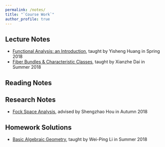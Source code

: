 ```yaml
---
permalink: /notes/
title: "`Course Work`"
author_profile: true
---
```


## Lecture Notes

* [Functional Analysis: an Introduction](http://Hao-Xiao.github.io/files/fa.pdf), taught by Yisheng Huang in Spring 2018
* [Fiber Bundles & Characteristic Classes](http://Hao-Xiao.github.io/files/FC.pdf), taught by Xianzhe Dai in Summer 2018

## Reading Notes

## Research Notes

* [Fock Space Analysis](http://Hao-Xiao.github.io/files/fock.pdf), advised by Shengzhao Hou in Autumn 2018

## Homework Solutions
* [Basic Algebraic Geometry](http://Hao-Xiao.github.io/files/AG.pdf), taught by Wei-Ping Li in Summer 2018
